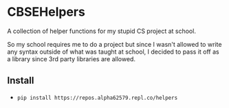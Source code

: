# CBSEHelpers

A collection of helper functions for my stupid CS project at school.

So my school requires me to do a project but since I wasn't allowed to write any syntax outside of what was taught
at school, I decided to pass it off as a library since 3rd party libraries are allowed.

## Install

- `pip install https://repos.alpha62579.repl.co/helpers`